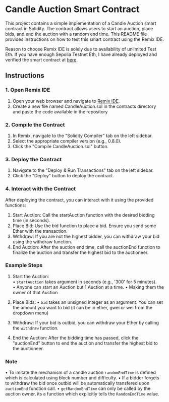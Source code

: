 # Candle Auction Smart Contract

This project contains a simple implementation of a Candle Auction smart contract in Solidity. The contract allows users to start an auction, place bids, and end the auction with a random end time. This README file provides instructions on how to test this smart contract using the Remix IDE.

Reason to choose Remix IDE is solely due to availability of unlimited Test Eth.
If you have enough Sepolia Testnet Eth, I have already deployed and verified the smart contract at [here](https://sepolia.etherscan.io/address/0x182422ef05F497140A128D3958633bd7fe9382D8).

## Instructions
 ### 1. Open Remix IDE
 1. Open your web browser and navigate to [Remix IDE](https://remix.ethereum.org).
 2. Create a new file named CandleAuction.sol in the contracts directory and paste the code available in the repository

 ### 2. Compile the Contract
 1. In Remix, navigate to the "Solidity Compiler" tab on the left sidebar.
 2. Select the appropriate compiler version (e.g., 0.8.0).
 3. Click the "Compile CandleAuction.sol" button.

 ### 3. Deploy the Contract
 1. Navigate to the "Deploy & Run Transactions" tab on the left sidebar.
 2. Click the "Deploy" button to deploy the contract.

 ### 4. Interact with the Contract
  After deploying the contract, you can interact with it using the provided functions:
 1. Start Auction: Call the startAuction function with the desired bidding time (in seconds).
 2. Place Bid: Use the bid function to place a bid. Ensure you send some Ether with the transaction.
 3. Withdraw: If you are not the highest bidder, you can withdraw your bid using the withdraw function.
 4. End Auction: After the auction end time, call the auctionEnd function to finalize the auction and transfer the highest bid to the auctioneer.

 ### Example Steps
 1. Start the Auction:  
  • `startAuction` takes argument in seconds (e.g., '300' for 5 minutes).  
  • Anyone can start an Auction but 1 Auction at a time.
  • Making them the owner of that Auction
  
 2. Place Bids:
  • `bid` takes an unsigned integer as an argument. You can set the amount you want to bid (it can be in ether, gwei or wei from the dropdown menu)
  
 3. Withdraw:
  If your bid is outbid, you can withdraw your Ether by calling the `withdraw` function.
  
 4. End the Auction:
  After the bidding time has passed, click the "auctionEnd" button to end the auction and transfer the highest bid to the auctioneer.

 ### Note
  • To imitate the mechanism of a candle auction `randomEndTime` is defined which is calculated using block number and difficulty.
  • If a bidder forgets to withdraw the bid once outbid will be automatically transfered upon `auctionEnd` function call.
  • `getRandomEndTime` can only be called by the auction owner. its a function which explicitly tells the `RandomEndTime` value.